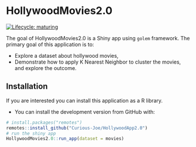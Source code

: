 
<!-- README.md is generated from README.Rmd. Please edit that file -->

# HollywoodMovies2.0

<!-- badges: start -->

[![Lifecycle:
maturing](https://img.shields.io/badge/lifecycle-maturing-blue.svg)](https://www.tidyverse.org/lifecycle/#maturing)
<!-- badges: end -->

The goal of HollywoodMovies2.0 is a Shiny app using `golem` framework.
The primary goal of this application is to:

  - Explore a dataset about hollywood movies,
  - Demonstrate how to apply K Nearest Neighbor to cluster the movies,
    and explore the outcome.

## Installation

If you are interested you can install this application as a R library.

  - You can install the development version from GitHub with:

<!-- end list -->

``` r
# install.packages("remotes")
remotes::install_github("Curious-Joe/HollywoodApp2.0")
# run the shiny app
HollywoodMovies2.0::run_app(dataset = movies)
```
